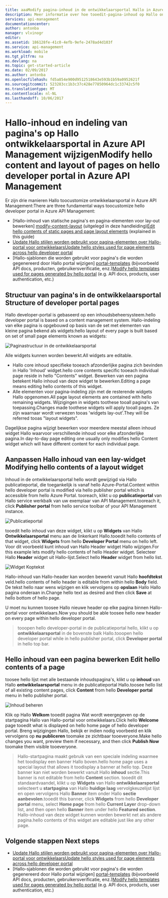 ```yaml
---
title: aaaModify pagina-inhoud in de ontwikkelaarsportal Hallo in Azure API Management | Microsoft Docs
description: Meer informatie over hoe tooedit-pagina-inhoud op Hallo ontwikkelaarsportal in Azure API Management.
services: api-management
documentationcenter: 
author: antonba
manager: vlvinogr
editor: 
ms.assetid: 186128fe-41c0-4efb-9efe-2478ad4d103f
ms.service: api-management
ms.workload: mobile
ms.tgt_pltfrm: na
ms.devlang: na
ms.topic: get-started-article
ms.date: 02/09/2017
ms.author: antonba
ms.openlocfilehash: fd5a854e900d9512518643e593b1b59a0952621f
ms.sourcegitcommit: 523283cc1b3c37c428e77850964dc1c33742c5f0
ms.translationtype: MT
ms.contentlocale: nl-NL
ms.lasthandoff: 10/06/2017
---
```

# <a name="modify-hello-content-and-layout-of-pages-on-hello-developer-portal-in-azure-api-management"></a><span data-ttu-id="eb163-103">Hallo-inhoud en indeling van pagina's op Hallo ontwikkelaarsportal in Azure API Management wijzigen</span><span class="sxs-lookup"><span data-stu-id="eb163-103">Modify hello content and layout of pages on hello developer portal in Azure API Management</span></span>
<span data-ttu-id="eb163-104">Er zijn drie manieren Hallo toocustomize ontwikkelaarsportal in Azure API Management:</span><span class="sxs-lookup"><span data-stu-id="eb163-104">There are three fundamental ways toocustomize hello developer portal in Azure API Management:</span></span>

* <span data-ttu-id="eb163-105">[Hallo-inhoud van statische pagina's en pagina-elementen voor lay-out bewerken] [ modify-content-layout] (uitgelegd in deze handleiding)</span><span class="sxs-lookup"><span data-stu-id="eb163-105">[Edit hello contents of static pages and page layout elements][modify-content-layout] (explained in this guide)</span></span>
* <span data-ttu-id="eb163-106">[Update Hallo stijlen worden gebruikt voor pagina-elementen over Hallo-portal voor ontwikkelaars][customize-styles]</span><span class="sxs-lookup"><span data-stu-id="eb163-106">[Update hello styles used for page elements across hello developer portal][customize-styles]</span></span>
* <span data-ttu-id="eb163-107">[Hallo-sjablonen die worden gebruikt voor pagina's die worden gegenereerd door Hallo portal wijzigen] [ portal-templates] (bijvoorbeeld API docs, producten, gebruikersverificatie, enz.)</span><span class="sxs-lookup"><span data-stu-id="eb163-107">[Modify hello templates used for pages generated by hello portal][portal-templates] (e.g. API docs, products, user authentication, etc.)</span></span>

## <span data-ttu-id="eb163-108"><a name="page-structure"> </a>Structuur van pagina's in de ontwikkelaarsportal</span><span class="sxs-lookup"><span data-stu-id="eb163-108"><a name="page-structure"> </a>Structure of developer portal pages</span></span>

<span data-ttu-id="eb163-109">Hallo developer-portal is gebaseerd op een inhoudsbeheersysteem.</span><span class="sxs-lookup"><span data-stu-id="eb163-109">hello developer portal is based on a content management system.</span></span> <span data-ttu-id="eb163-110">Hallo-indeling van elke pagina is opgebouwd op basis van de set met elementen van kleine pagina bekend als widgets:</span><span class="sxs-lookup"><span data-stu-id="eb163-110">hello layout of every page is built based on set of small page elements known as widgets:</span></span>

![Paginastructuur in de ontwikkelaarsportal][api-management-customization-widget-structure]

<span data-ttu-id="eb163-112">Alle widgets kunnen worden bewerkt.</span><span class="sxs-lookup"><span data-stu-id="eb163-112">All widgets are editable.</span></span> 
* <span data-ttu-id="eb163-113">Hallo core inhoud specifieke tooeach afzonderlijke pagina zich bevinden in Hallo 'Inhoud' widget.</span><span class="sxs-lookup"><span data-stu-id="eb163-113">hello core contents specific tooeach individual page reside in hello "Contents" widget.</span></span> <span data-ttu-id="eb163-114">Bewerken van een pagina betekent Hallo inhoud van deze widget te bewerken.</span><span class="sxs-lookup"><span data-stu-id="eb163-114">Editing a page means editing hello contents of this widget.</span></span>
* <span data-ttu-id="eb163-115">Alle elementen voor pagina-indeling zijn met de resterende widgets Hallo opgenomen.</span><span class="sxs-lookup"><span data-stu-id="eb163-115">All page layout elements are contained with hello remaining widgets.</span></span> <span data-ttu-id="eb163-116">Wijzigingen in widgets toothese tooall pagina's van toepassing.</span><span class="sxs-lookup"><span data-stu-id="eb163-116">Changes made toothese widgets will apply tooall pages.</span></span> <span data-ttu-id="eb163-117">Ze zijn waarnaar wordt verwezen tooas 'widgets lay-out'.</span><span class="sxs-lookup"><span data-stu-id="eb163-117">They will be referred tooas "layout widgets".</span></span>

<span data-ttu-id="eb163-118">Dagelijkse pagina wijzigt bewerken voor meerdere meestal alleen inhoud widget Hallo waarvoor verschillende inhoud voor elke afzonderlijke pagina.</span><span class="sxs-lookup"><span data-stu-id="eb163-118">In day-to-day page editing one usually only modifies hello Content widget which will have different content for each individual page.</span></span>

## <span data-ttu-id="eb163-119"><a name="modify-layout-widget"></a>Aanpassen Hallo inhoud van een lay-widget</span><span class="sxs-lookup"><span data-stu-id="eb163-119"><a name="modify-layout-widget"> </a>Modifying hello contents of a layout widget</span></span>

<span data-ttu-id="eb163-120">Inhoud in de ontwikkelaarsportal hello wordt gewijzigd via Hallo publicatieportal, die toegankelijk is vanaf hello Azure-Portal.</span><span class="sxs-lookup"><span data-stu-id="eb163-120">Content within hello developer portal is modified via hello publisher portal which is accessible from hello Azure Portal.</span></span> <span data-ttu-id="eb163-121">tooreach, klikt u op **publicatieportal** van Hallo service werkbalk van uw exemplaar van API Management.</span><span class="sxs-lookup"><span data-stu-id="eb163-121">tooreach it, click **Publisher portal** from hello service toolbar of your API Management instance.</span></span>

![Publicatieportal][api-management-management-console]

<span data-ttu-id="eb163-123">tooedit hello inhoud van deze widget, klikt u op **Widgets** van Hallo **Ontwikkelaarsportal** menu aan de linkerkant Hallo.</span><span class="sxs-lookup"><span data-stu-id="eb163-123">tooedit hello contents of that widget, click **Widgets** from hello **Developer Portal** menu on hello left.</span></span> <span data-ttu-id="eb163-124">Voor dit voorbeeld kunt inhoud van Hallo Header widget Hallo wijzigen.</span><span class="sxs-lookup"><span data-stu-id="eb163-124">For this example lets modify hello contents of hello Header widget.</span></span> <span data-ttu-id="eb163-125">Selecteer Hallo **Header** widget uit Hallo-lijst.</span><span class="sxs-lookup"><span data-stu-id="eb163-125">Select hello **Header** widget from hello list.</span></span>

![Widget Koptekst][api-management-widgets-header]

<span data-ttu-id="eb163-127">Hallo-inhoud van Hallo-header kan worden bewerkt vanuit Hallo **hoofdtekst** veld.</span><span class="sxs-lookup"><span data-stu-id="eb163-127">hello contents of hello header is editable from within hello **Body** field.</span></span> <span data-ttu-id="eb163-128">De tekst hello naar wens wijzigen en klik vervolgens op **opslaan** Hallo Hallo pagina onderaan in.</span><span class="sxs-lookup"><span data-stu-id="eb163-128">Change hello text as desired and then click **Save** at hello bottom of hello page.</span></span>

<span data-ttu-id="eb163-129">U moet nu kunnen toosee Hallo nieuwe header op elke pagina binnen Hallo-portal voor ontwikkelaars.</span><span class="sxs-lookup"><span data-stu-id="eb163-129">Now you should be able toosee hello new header on every page within hello developer portal.</span></span>

> <span data-ttu-id="eb163-130">tooopen hello developer-portal in de publicatieportal hello, klikt u op **ontwikkelaarsportal** in de bovenste balk Hallo.</span><span class="sxs-lookup"><span data-stu-id="eb163-130">tooopen hello developer portal while in hello publisher portal, click **Developer portal** in hello top bar.</span></span>
> 
> 

## <span data-ttu-id="eb163-131"><a name="edit-page-contents"></a>Hello inhoud van een pagina bewerken</span><span class="sxs-lookup"><span data-stu-id="eb163-131"><a name="edit-page-contents"> </a>Edit hello contents of a page</span></span>

<span data-ttu-id="eb163-132">toosee hello lijst met alle bestaande inhoudspagina's, klikt u op **inhoud** van Hallo **ontwikkelaarsportal** menu in de publicatieportal Hallo.</span><span class="sxs-lookup"><span data-stu-id="eb163-132">toosee hello list of all existing content pages, click **Content** from hello **Developer portal** menu in hello publisher portal.</span></span>

![Inhoud beheren][api-management-customization-manage-content]

<span data-ttu-id="eb163-134">Klik op Hallo **Welkom** tooedit pagina Wat wordt weergegeven op de startpagina Hallo van Hallo-portal voor ontwikkelaars.</span><span class="sxs-lookup"><span data-stu-id="eb163-134">Click hello **Welcome** page tooedit what is displayed on hello home page of hello developer portal.</span></span> <span data-ttu-id="eb163-135">Breng wijzigingen Hallo, bekijk er indien nodig voorbeeld en klik vervolgens op **nu publiceren** toomake ze zichtbaar tooeveryone.</span><span class="sxs-lookup"><span data-stu-id="eb163-135">Make hello changes you want, preview them if necessary, and then click **Publish Now** toomake them visible tooeveryone.</span></span>

> <span data-ttu-id="eb163-136">Hallo-startpagina maakt gebruik van een speciale indeling waarmee het toodisplay een banner Hallo boven.</span><span class="sxs-lookup"><span data-stu-id="eb163-136">hello home page uses a special layout that allows it toodisplay a banner at hello top.</span></span> <span data-ttu-id="eb163-137">Deze banner kan niet worden bewerkt vanuit Hallo **inhoud** sectie.</span><span class="sxs-lookup"><span data-stu-id="eb163-137">This banner is not editable from hello **Content** section.</span></span> <span data-ttu-id="eb163-138">tooedit dit standaardvaandel, klikt u op **Widgets** van Hallo **ontwikkelaarsportal** selecteert u **startpagina** van Hallo **huidige laag** vervolgkeuzelijst lijst en open vervolgens Hallo **Banner** item onder Hallo **sectie aanbevolen**.</span><span class="sxs-lookup"><span data-stu-id="eb163-138">tooedit this banner, click **Widgets** from hello **Developer portal** menu, select **Home page** from hello **Current Layer** drop-down list, and then open hello **Banner** item under hello **Featured section**.</span></span> <span data-ttu-id="eb163-139">Hallo-inhoud van deze widget kunnen worden bewerkt net als andere pagina.</span><span class="sxs-lookup"><span data-stu-id="eb163-139">hello contents of this widget are editable just like any other page.</span></span>
> 
> 

## <span data-ttu-id="eb163-140"><a name="next-steps"> </a>Volgende stappen</span><span class="sxs-lookup"><span data-stu-id="eb163-140"><a name="next-steps"> </a>Next steps</span></span>
* <span data-ttu-id="eb163-141">[Update Hallo stijlen worden gebruikt voor pagina-elementen over Hallo-portal voor ontwikkelaars][customize-styles]</span><span class="sxs-lookup"><span data-stu-id="eb163-141">[Update hello styles used for page elements across hello developer portal][customize-styles]</span></span>
* <span data-ttu-id="eb163-142">[Hallo-sjablonen die worden gebruikt voor pagina's die worden gegenereerd door Hallo portal wijzigen] [ portal-templates] (bijvoorbeeld API docs, producten, gebruikersverificatie, enz.)</span><span class="sxs-lookup"><span data-stu-id="eb163-142">[Modify hello templates used for pages generated by hello portal][portal-templates] (e.g. API docs, products, user authentication, etc.)</span></span>

[Structure of developer portal pages]: #page-structure
[Modifying hello contents of a layout widget]: #modify-layout-widget
[Edit hello contents of a page]: #edit-page-contents
[Next steps]: #next-steps

[modify-content-layout]: api-management-modify-content-layout.md
[customize-styles]: api-management-customize-styles.md
[portal-templates]: api-management-developer-portal-templates.md

[api-management-customization-widget-structure]: ./media/api-management-modify-content-layout/portal-widget-structure.png
[api-management-management-console]: ./media/api-management-modify-content-layout/api-management-management-console.png
[api-management-widgets-header]: ./media/api-management-modify-content-layout/api-management-widgets-header.png
[api-management-customization-manage-content]: ./media/api-management-modify-content-layout/api-management-customization-manage-content.png
